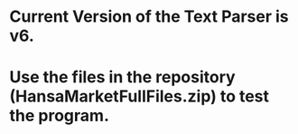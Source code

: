 # Current Version of the Text Parser is v6.
# Use the files in the repository (HansaMarketFullFiles.zip) to test the program.
